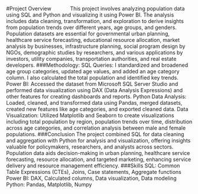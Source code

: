 #Project Overview
            This project involves analyzing population data using SQL and Python and visualizing it using Power BI. 
The analysis includes data cleaning, transformation, and exploration to derive insights from population trends over different years, age groups, and genders. 
Population datasets are essential for governmental urban planning, healthcare service forecasting, educational resource allocation, market analysis by businesses, 
infrastructure planning, social program design by NGOs, demographic studies by researchers, and various applications by investors, utility companies, transportation authorities, and real estate developers.
###Methodology:
SQL Queries: I standardized and broadened age group categories, updated age values, and added an age category column. I also calculated the total population and identified key trends.
Power BI: Accessed the dataset from Microsoft SQL Server Studio and performed data visualization using DAX (Data Analysis Expressions) and other features for creating dashboards and reports.
Python Data Analysis: Loaded, cleaned, and transformed data using Pandas, merged datasets, created new features like age categories, and exported cleaned data.
Data Visualization: Utilized Matplotlib and Seaborn to create visualizations including total population by region, population trends over time, distribution across age categories, 
and correlation analysis between male and female populations.
###Conclusion
The project combined SQL for data cleaning and aggregation with Python for analysis and visualization, offering insights valuable for policymakers, researchers, and analysts across sectors. 
Population data aids decision-making in urban planning, healthcare service forecasting, resource allocation, and targeted marketing, enhancing service delivery and resource management efficiency.
###Skills
SQL:
Common Table Expressions (CTEs), Joins, Case statements, Aggregate functions
Power BI:
DAX, Calculated columns, Data visualization, Data modeling
Python:
Pandas, Matplotlib, Numpy
